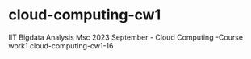 # cloud-computing-cw1
IIT Bigdata Analysis Msc 2023 September - Cloud Computing -Course work1
cloud-computing-cw1-16